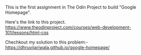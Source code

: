 This is the first assignment in The Odin Project to build "Google Homepage".

Here's the link to this project. 
https://www.theodinproject.com/courses/web-development-101/lessons/html-css

Chechkout my solution to this problem:- https://dhruvijariwala.github.io/google-homepage/

